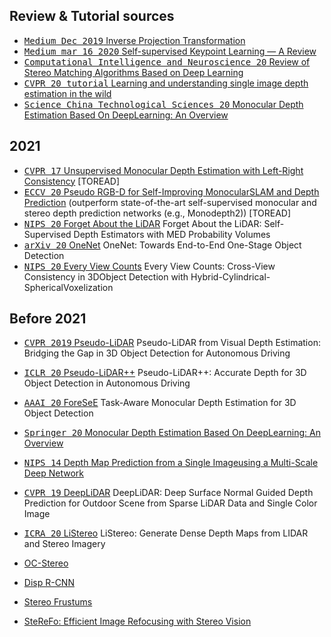 <!-- CSS -->
<link rel="stylesheet" style="text/css" href="styles.css">
<!--     -->

## Review & Tutorial sources
- [<kbd>Medium Dec 2019</kbd> Inverse Projection Transformation](https://towardsdatascience.com/inverse-projection-transformation-c866ccedef1c)
- [<kbd>Medium mar 16 2020</kbd> Self-supervised Keypoint Learning — A Review](https://towardsdatascience.com/self-supervised-keypoint-learning-aade18081fc3)
- [<kbd>Computational Intelligence and Neuroscience 20</kbd> Review of Stereo Matching Algorithms Based on Deep Learning](https://downloads.hindawi.com/journals/cin/2020/8562323.pdf)
- [<kbd>CVPR 20 tutorial</kbd> Learning and understanding single image depth estimation in the wild](https://sites.google.com/view/cvpr-2020-depth-from-mono/home/talks-slides)
- [<kbd>Science China Technological Sciences 20</kbd> Monocular Depth Estimation Based On DeepLearning: An Overview](https://arxiv.org/pdf/2003.06620.pdf)

## 2021
- [<kbd>CVPR 17</kbd> Unsupervised Monocular Depth Estimation with Left-Right Consistency](https://arxiv.org/pdf/1609.03677.pdf) [TOREAD]
- [<kbd>ECCV 20</kbd> Pseudo RGB-D for Self-Improving MonocularSLAM and Depth Prediction](https://arxiv.org/pdf/2004.10681.pdf) (outperform  state-of-the-art self-supervised monocular and stereo depth prediction networks (e.g., Monodepth2)) [TOREAD]
- [<kbd>NIPS 20</kbd> Forget About the LiDAR]() Forget About the LiDAR: Self-Supervised Depth Estimators with MED Probability Volumes
- [<kbd>arXiv 20</kbd> OneNet]() OneNet: Towards End-to-End One-Stage Object Detection
- [<kbd>NIPS 20</kbd> Every View Counts](3d_od/every_view_counts.md) Every View Counts: Cross-View Consistency in 3DObject Detection with Hybrid-Cylindrical-SphericalVoxelization

## Before 2021

- [<kbd>CVPR 2019</kbd> Pseudo-LiDAR](3d_od/pseudo_lidar.md) Pseudo-LiDAR from Visual Depth Estimation: Bridging the Gap in 3D Object Detection for Autonomous Driving
- [<kbd>ICLR 20</kbd> Pseudo-LiDAR++](3d_od/pseudo_lidar++.md) Pseudo-LiDAR++: Accurate Depth for 3D Object Detection in Autonomous Driving
- [<kbd>AAAI 20</kbd> ForeSeE](3d_od/foresee.md) Task-Aware Monocular Depth Estimation for 3D Object Detection

- [<kbd>Springer 20</kbd> Monocular Depth Estimation Based On DeepLearning: An Overview](https://arxiv.org/pdf/2003.06620.pdf)
- [<kbd>NIPS 14</kbd> Depth Map Prediction from a Single Imageusing a Multi-Scale Deep Network](https://arxiv.org/pdf/1406.2283.pdf)
- [<kbd>CVPR 19</kbd> DeepLiDAR](#) DeepLiDAR: Deep Surface Normal Guided Depth Prediction for Outdoor Scene from Sparse LiDAR Data and Single Color Image
- [<kbd>ICRA 20</kbd> LiStereo](https://arxiv.org/pdf/1905.02744.pdf) LiStereo: Generate Dense Depth Maps from LIDAR and Stereo Imagery
- [OC-Stereo]()
- [Disp R-CNN]()
- [Stereo Frustums]()
- [SteReFo: Efficient Image Refocusing with Stereo Vision]()
